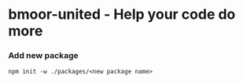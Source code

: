 bmoor-united - Help your code do more
==================================================

### Add new package
```
npm init -w ./packages/<new package name>
```